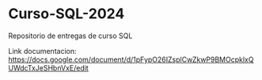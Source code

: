 # Curso-SQL-2024
Repositorio de entregas de curso SQL

Link documentacion: https://docs.google.com/document/d/1pFypO26IZsplCwZkwP9BMOcpklxQUWdcTxJeSHbnVxE/edit
